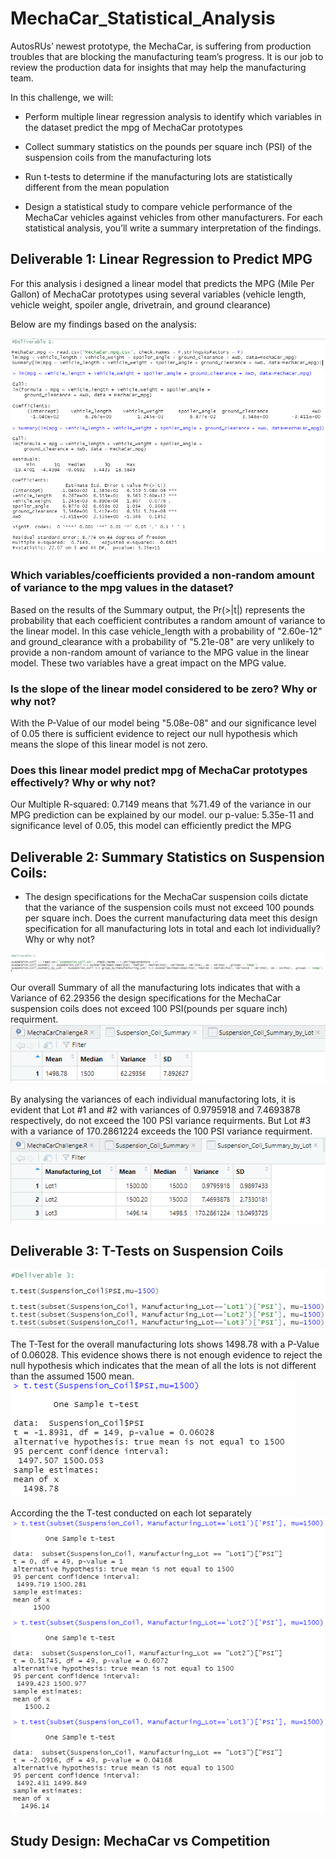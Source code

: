 # MechaCar_Statistical_Analysis

AutosRUs’ newest prototype, the MechaCar, is suffering from production troubles that are blocking the manufacturing team’s progress. It is our job to review the production data for insights that may help the manufacturing team.

In this challenge, we will:

- Perform multiple linear regression analysis to identify which variables in the dataset predict the mpg of MechaCar prototypes

- Collect summary statistics on the pounds per square inch (PSI) of the suspension coils from the manufacturing lots

- Run t-tests to determine if the manufacturing lots are statistically different from the mean population

- Design a statistical study to compare vehicle performance of the MechaCar vehicles against vehicles from other manufacturers. For each statistical analysis, you’ll write a summary interpretation of the findings.


## Deliverable 1: Linear Regression to Predict MPG

For this analysis i designed a linear model that predicts the MPG (Mile Per Gallon) of MechaCar prototypes using several variables (vehicle length, vehicle weight, spoiler angle, drivetrain, and ground clearance)

Below are my findings based on the analysis:

![](https://github.com/kbehyar/MechaCar_Statistical_Analysis/blob/main/Images/Deliverable%201.PNG)
![](https://github.com/kbehyar/MechaCar_Statistical_Analysis/blob/main/Images/Deliverable%201-1.PNG)
![](https://github.com/kbehyar/MechaCar_Statistical_Analysis/blob/main/Images/Deliverable%201-2.PNG)

### Which variables/coefficients provided a non-random amount of variance to the mpg values in the dataset?

Based on the results of the Summary output, the Pr(>|t|) represents the probability that each coefficient contributes a random amount of variance to the linear model. In this case vehicle_length with a probability of "2.60e-12" and ground_clearance with a probability of "5.21e-08" are very unlikely to provide a non-random amount of variance to the MPG value in the linear model. These two variables have a great impact on the MPG value.

### Is the slope of the linear model considered to be zero? Why or why not?

With the P-Value of our model being "5.08e-08" and our significance level of 0.05 there is sufficient evidence to reject our null hypothesis which means the slope of this linear model is not zero.

### Does this linear model predict mpg of MechaCar prototypes effectively? Why or why not? 

Our Multiple R-squared: 0.7149 means that %71.49 of the variance in our MPG prediction can be explained by our model. our p-value: 5.35e-11 and significance level of 0.05, this model can efficiently predict the MPG

## Deliverable 2: Summary Statistics on Suspension Coils:

- The design specifications for the MechaCar suspension coils dictate that the variance of the suspension coils must not exceed 100 pounds per square inch. Does the current manufacturing data meet this design specification for all manufacturing lots in total and each lot individually? Why or why not?

![](https://github.com/kbehyar/MechaCar_Statistical_Analysis/blob/main/Images/Deliverable%202-3.PNG)

Our overall Summary of all the manufacturing lots indicates that with a Variance of 62.29356 the design specifications for the MechaCar suspension coils does not exceed 100 PSI(pounds per square inch) requirment.
![](https://github.com/kbehyar/MechaCar_Statistical_Analysis/blob/main/Images/Deliverable%202.PNG)

By analysing the variances of each individual manufactoring lots, it is evident that Lot #1 and #2 with variances of 0.9795918 and 7.4693878 respectively, do not exceed the 100 PSI variance requirments. But Lot #3 with a variance of 170.2861224 exceeds the 100 PSI variance requirment.
![](https://github.com/kbehyar/MechaCar_Statistical_Analysis/blob/main/Images/Deliverable%202-2.PNG)

## Deliverable 3: T-Tests on Suspension Coils
![](https://github.com/kbehyar/MechaCar_Statistical_Analysis/blob/main/Images/Deliverable%203.PNG)

The T-Test for the overall manufacturing lots shows 1498.78 with a P-Value of 0.06028. This evidence shows there is not enough evidence to reject the null hypothesis which indicates that the mean of all the lots is not different than the assumed 1500 mean.
![](https://github.com/kbehyar/MechaCar_Statistical_Analysis/blob/main/Images/Deliverable%203-1.PNG)

According the the T-test conducted on each lot separately
![](https://github.com/kbehyar/MechaCar_Statistical_Analysis/blob/main/Images/Deliverable%203-3.PNG)

## Study Design: MechaCar vs Competition
